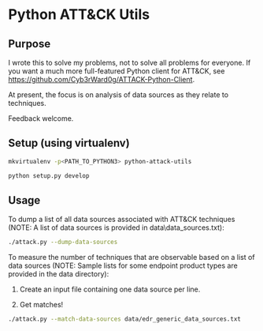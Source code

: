 # Python ATT&CK Utils

## Purpose

I wrote this to solve my problems, not to solve all problems for everyone. If you want a much more full-featured Python client for ATT&CK, see https://github.com/Cyb3rWard0g/ATTACK-Python-Client. 

At present, the focus is on analysis of data sources as they relate to techniques.

Feedback welcome.

## Setup (using virtualenv)
```bash
mkvirtualenv -p<PATH_TO_PYTHON3> python-attack-utils

python setup.py develop
```

## Usage

To dump a list of all data sources associated with ATT&CK techniques (NOTE: A list of data sources is provided in data\data_sources.txt):

```bash
./attack.py --dump-data-sources
```

To measure the number of techniques that are observable based on a list of data sources (NOTE: Sample lists for some endpoint product types are provided in the data directory):

1. Create an input file containing one data source per line.

2. Get matches!

```bash
./attack.py --match-data-sources data/edr_generic_data_sources.txt
```
